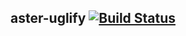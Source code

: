 ## aster-uglify [![Build Status](https://travis-ci.org/mikach/aster-uglify.png?branch=master)](https://travis-ci.org/mikach/aster-uglify)

